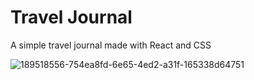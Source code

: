 # Travel Journal
A simple travel journal made with React and CSS

![189518556-754ea8fd-6e65-4ed2-a31f-165338d64751](https://user-images.githubusercontent.com/43927153/195812561-0a43f646-31c1-4df8-be35-c760810d019e.jpg)
